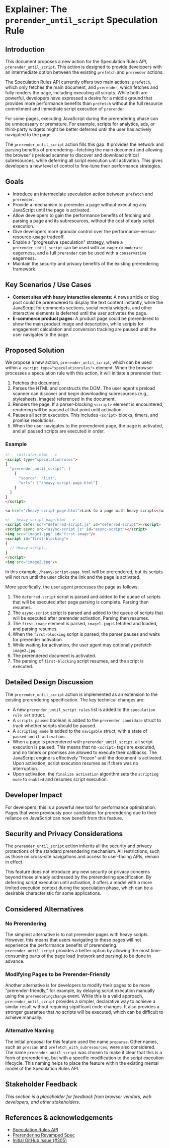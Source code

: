 # Explainer: The `prerender_until_script` Speculation Rule

## Introduction

This document proposes a new action for the Speculation Rules API, `prerender_until_script`. This action is designed to provide developers with an intermediate option between the existing `prefetch` and `prerender` actions.

The Speculation Rules API currently offers two main actions: `prefetch`, which only fetches the main document, and `prerender`, which fetches and fully renders the page, including executing all scripts. While both are powerful, developers have expressed a desire for a middle ground that provides more performance benefits than `prefetch` without the full resource commitment and immediate script execution of `prerender`.

For some pages, executing JavaScript during the prerendering phase can be unnecessary or premature. For example, scripts for analytics, ads, or third-party widgets might be better deferred until the user has actively navigated to the page.

The `prerender_until_script` action fills this gap. It provides the network and parsing benefits of prerendering—fetching the main document and allowing the browser's preload scanner to discover and download critical subresources, while deferring all script execution until activation. This gives developers a new level of control to fine-tune their performance strategies.

## Goals

*   Introduce an intermediate speculation action between `prefetch` and `prerender`.
*   Provide a mechanism to prerender a page without executing any JavaScript until the page is activated.
*   Allow developers to gain the performance benefits of fetching and parsing a page and its subresources, without the cost of early script execution.
*   Give developers more granular control over the performance-versus-resource-usage tradeoff.
*   Enable a "progressive speculation" strategy, where a `prerender_until_script` can be used with an `eager` or `moderate` eagerness, and a full `prerender` can be used with a `conservative` eagerness.
*   Maintain the security and privacy benefits of the existing prerendering framework.

## Key Scenarios / Use Cases

*   **Content sites with heavy interactive elements:** A news article or blog post could be prerendered to display the text content instantly, while the JavaScript for comments sections, social media widgets, and other interactive elements is deferred until the user activates the page.
*   **E-commerce product pages:** A product page could be prerendered to show the main product image and description, while scripts for engagement calculation and conversion tracking are paused until the user navigates to the page.

## Proposed Solution

We propose a new action, `prerender_until_script`, which can be used within a `<script type="speculationrules">` element. When the browser processes a speculation rule with this action, it will initiate a prerender that:

1.  Fetches the document.
2.  Parses the HTML and constructs the DOM. The user agent's preload scanner can discover and begin downloading subresources (e.g., stylesheets, images) referenced in the document.
3.  Renders the page. If a parser-blocking `<script>` element is encountered, rendering will be paused at that point until activation.
4.  Pauses all script execution. This includes `<script>` blocks, timers, and promise resolutions.
5.  When the user navigates to the prerendered page, the page is activated, and all paused scripts are executed in order.

### Example

```html
<!-- initiator.html -->
<script type="speculationrules">
{
  "prerender_until_script": [
    {
      "source": "list",
      "urls": ["/heavy-script-page.html"]
    }
  ]
}
</script>

<a href="/heavy-script-page.html">Link to a page with heavy scripts</a>
```

```html
<!-- heavy-script-page.html -->
<script defer scr="deferred-script.js" id="deferred-script"></script>
<script async src="async-script.js" id="async-script"></script>
<img src="image1.jpg" id="first-image"/>
<script id="first-blocking">
{
  // Heavy script... 
}
</script>
<img src="image2.jpg"/>

```

In this example, `/heavy-script-page.html` will be prerendered, but its scripts will not run until the user clicks the link and the page is activated.

More specifically, the user agent processes the page as follows:

1.  The `deferred-script` script is parsed and added to the queue of scripts that will be executed after page parsing is complete. Parsing then resumes.
2.  The `async-script` script is parsed and added to the queue of scripts that will be executed after prerender activation. Parsing then resumes.
3.  The `first-image` element is parsed, `image1.jpg` is fetched and loaded, and parsing resumes.
4.  When the `first-blocking` script is parsed, the parser pauses and waits for prerender activation.
5.  While waiting for activation, the user agent may optionally prefetch `image2.jpg`.
6.  The prerendered document is activated.
7.  The parsing of `first-blocking` script resumes, and the script is executed.
 
## Detailed Design Discussion

The `prerender_until_script` action is implemented as an extension to the existing prerendering specification. The key technical changes are:

*   A new `prerender_until_script rules` list is added to the `speculation rule set` struct.
*   A `scripts paused` boolean is added to the `prerender candidate` struct to track whether scripts should be paused.
*   A `scripting mode` is added to the `navigable` struct, with a state of `paused-until-activation`.
*   When a page is prerendered with `prerender_until_script`, all script execution is paused. This means that no `<script>` tags are executed, and no timers or promises are allowed to execute their callbacks. The JavaScript engine is effectively "frozen" until the document is activated. Upon activation, script execution resumes as if there was no interruption.
*   Upon activation, the `finalize activation` algorithm sets the `scripting mode` to `enabled` and resumes script execution.

## Developer Impact

For developers, this is a powerful new tool for performance optimization. Pages that were previously poor candidates for prerendering due to their reliance on JavaScript can now benefit from this feature.

## Security and Privacy Considerations

The `prerender_until_script` action inherits all the security and privacy protections of the standard prerendering mechanism. All restrictions, such as those on cross-site navigations and access to user-facing APIs, remain in effect.

This feature does not introduce any new security or privacy concerns beyond those already addressed by the prerendering specification. By deferring script execution until activation, it offers a model with a more limited execution context during the speculation phase, which can be a desirable characteristic for some applications.

## Considered Alternatives

### No Prerendering

The simplest alternative is to not prerender pages with heavy scripts. However, this means that users navigating to these pages will not experience the performance benefits of prerendering. `prerender_until_script` provides a better option by allowing the most time-consuming parts of the page load (network and parsing) to be done in advance.

### Modifying Pages to be Prerender-Friendly

Another alternative is for developers to modify their pages to be more "prerender-friendly," for example, by delaying script execution manually using the `prerenderingchange` event. While this is a valid approach, `prerender_until_script` provides a simpler, declarative way to achieve a similar result without requiring significant code changes. It also provides a stronger guarantee that *no* scripts will be executed, which can be difficult to achieve manually.

### Alternative Naming

The initial proposal for this feature used the name `preparse`. Other names, such as `prescan` and `prefetch_with_subresources`, were also considered. The name `prerender_until_script` was chosen to make it clear that this is a form of prerendering, but with a specific modification to the script execution lifecycle. This naming helps to place the feature within the existing mental model of the Speculation Rules API.

## Stakeholder Feedback

*This section is a placeholder for feedback from browser vendors, web developers, and other stakeholders.*

## References & acknowledgements

*   [Speculation Rules API](https://wicg.github.io/nav-speculation/)
*   [Prerendering Revamped Spec](https://wicg.github.io/nav-speculation/prerendering.html)
*   [Initial GitHub Issue (#305)](https://github.com/WICG/nav-speculation/issues/305)
